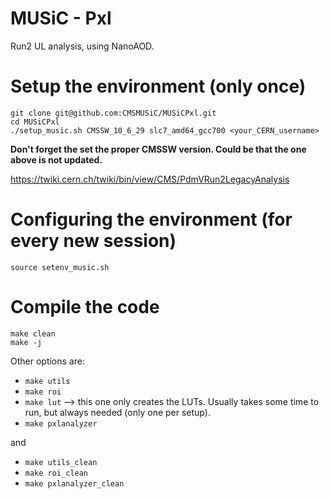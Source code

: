 # MUSiC - Pxl

Run2 UL analysis, using NanoAOD.

# Setup the environment (only once)

```
git clone git@github.com:CMSMUSiC/MUSiCPxl.git
cd MUSiCPxl
./setup_music.sh CMSSW_10_6_29 slc7_amd64_gcc700 <your_CERN_username>
```

**Don't forget the set the proper CMSSW version. Could be that the one above is not updated.**

https://twiki.cern.ch/twiki/bin/view/CMS/PdmVRun2LegacyAnalysis


# Configuring the environment (for every new session)

```
source setenv_music.sh
```

# Compile the code

```
make clean
make -j
```

Other options are:

- `make utils`  
- `make roi`  
- `make lut`  --> this one only creates the LUTs. Usually takes some time to run, but always needed (only one per setup).
- `make pxlanalyzer`  

and

- `make utils_clean`  
- `make roi_clean`  
- `make pxlanalyzer_clean`  

